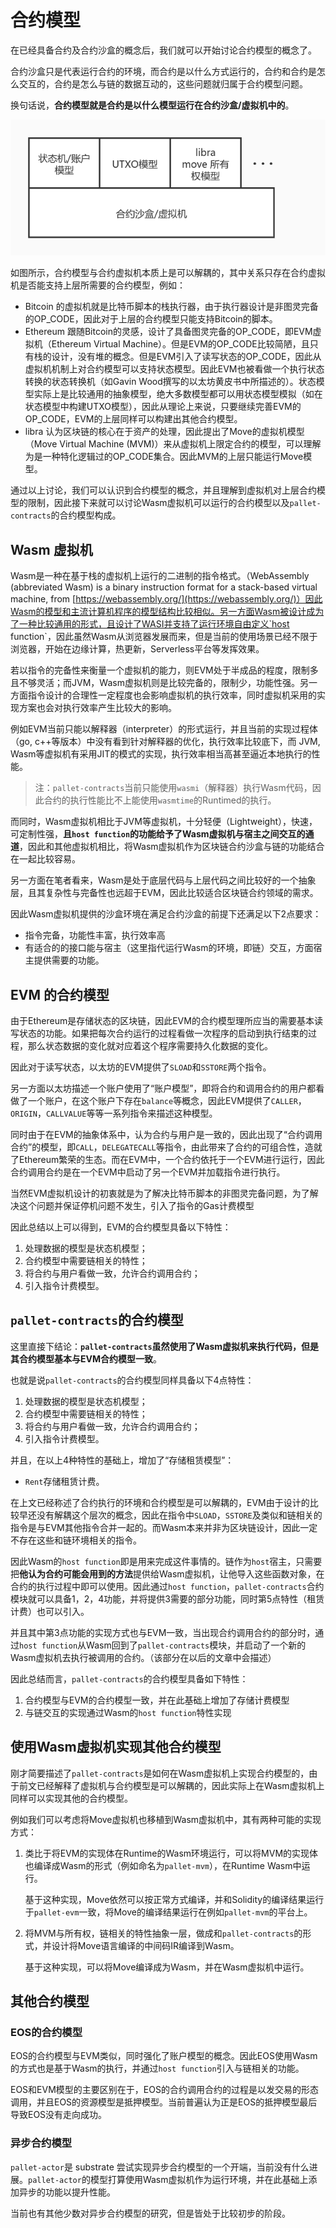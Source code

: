 # 合约模型
在已经具备合约及合约沙盒的概念后，我们就可以开始讨论合约模型的概念了。

合约沙盒只是代表运行合约的环境，而合约是以什么方式运行的，合约和合约是怎么交互的，合约是怎么与链的数据互动的，这些问题就归属于合约模型问题。

换句话说，**合约模型就是合约是以什么模型运行在合约沙盒/虚拟机中的**。

![](./imgs/contracts_model.jpg)

如图所示，合约模型与合约虚拟机本质上是可以解耦的，其中关系只存在合约虚拟机是否能支持上层所需要的合约模型，例如：

* Bitcoin 的虚拟机就是比特币脚本的栈执行器，由于执行器设计是非图灵完备的OP_CODE，因此对于上层的合约模型只能支持Bitcoin的脚本。
* Ethereum 跟随Bitcoin的灵感，设计了具备图灵完备的OP_CODE，即EVM虚拟机（Ethereum Virtual Machine）。但是EVM的OP_CODE比较简陋，且只有栈的设计，没有堆的概念。但是EVM引入了读写状态的OP_CODE，因此从虚拟机机制上对合约模型可以支持状态模型。因此EVM也被看做一个执行状态转换的状态转换机（如Gavin Wood撰写的以太坊黄皮书中所描述的）。状态模型实际上是比较通用的抽象模型，绝大多数模型都可以用状态模型模拟（如在状态模型中构建UTXO模型），因此从理论上来说，只要继续完善EVM的OP_CODE，EVM的上层同样可以构建出其他合约模型。
* libra 认为区块链的核心在于资产的处理，因此提出了Move的虚拟机模型（Move Virtual Machine (MVM)）来从虚拟机上限定合约的模型，可以理解为是一种特化逻辑过的OP_CODE集合。因此MVM的上层只能运行Move模型。

通过以上讨论，我们可以认识到合约模型的概念，并且理解到虚拟机对上层合约模型的限制，因此接下来就可以讨论Wasm虚拟机可以运行的合约模型以及`pallet-contracts`的合约模型构成。

## Wasm 虚拟机
Wasm是一种在基于栈的虚拟机上运行的二进制的指令格式。（WebAssembly (abbreviated Wasm) is a binary instruction format for a stack-based virtual machine, from [https://webassembly.org/](https://webassembly.org/)）因此Wasm的模型和主流计算机程序的模型结构比较相似。另一方面Wasm被设计成为了一种比较通用的形式，且设计了WASI并支持了运行环境自由定义`host function`，因此虽然Wasm从浏览器发展而来，但是当前的使用场景已经不限于浏览器，开始在边缘计算，热更新，Serverless平台等发挥效果。

若以指令的完备性来衡量一个虚拟机的能力，则EVM处于半成品的程度，限制多且不够灵活；而JVM，Wasm虚拟机则是比较完备的，限制少，功能性强。另一方面指令设计的合理性一定程度也会影响虚拟机的执行效率，同时虚拟机采用的实现方案也会对执行效率产生比较大的影响。

例如EVM当前只能以解释器（interpreter）的形式运行，并且当前的实现过程体（go, c++等版本）中没有看到针对解释器的优化，执行效率比较底下，而 JVM, Wasm等虚拟机有采用JIT的模式的实现，执行效率相当高甚至逼近本地执行的性能。

> 注：`pallet-contracts`当前只能使用`wasmi`（解释器）执行Wasm代码，因此合约的执行性能比不上能使用`wasmtime`的Runtimed的执行。

而同时，Wasm虚拟机相比于JVM等虚拟机，十分轻便（Lightweight），快速，可定制性强，**且`host function`的功能给予了Wasm虚拟机与宿主之间交互的通道**，因此和其他虚拟机相比，将Wasm虚拟机作为区块链合约沙盒与链的功能结合在一起比较容易。

另一方面在笔者看来，Wasm是处于底层代码与上层代码之间比较好的一个抽象层，且其复杂性与完备性也远超于EVM，因此比较适合区块链合约领域的需求。

因此Wasm虚拟机提供的沙盒环境在满足合约沙盒的前提下还满足以下2点要求：
* 指令完备，功能性丰富，执行效率高
* 有适合的的接口能与宿主（这里指代运行Wasm的环境，即链）交互，方面宿主提供需要的功能。

## EVM 的合约模型

由于Ethereum是存储状态的区块链，因此EVM的合约模型理所应当的需要基本读写状态的功能。如果把每次合约运行的过程看做一次程序的启动到执行结束的过程，那么状态数据的变化就对应着这个程序需要持久化数据的变化。

因此对于读写状态，以太坊的EVM提供了`SLOAD`和`SSTORE`两个指令。

另一方面以太坊描述一个账户使用了“账户模型”，即将合约和调用合约的用户都看做了一个账户，在这个账户下存在`balance`等概念，因此EVM提供了`CALLER`，`ORIGIN`，`CALLVALUE`等等一系列指令来描述这种模型。

同时由于在EVM的抽象体系中，认为合约与用户是一致的，因此出现了“合约调用合约”的模型，即`CALL`，`DELEGATECALL`等指令，由此带来了合约的可组合性，造就了Ethereum繁荣的生态。而在EVM中，一个合约依托于一个EVM进行运行，因此合约调用合约是在一个EVM中启动了另一个EVM并加载指令进行执行。

当然EVM虚拟机设计的初衷就是为了解决比特币脚本的非图灵完备问题，为了解决这个问题并保证停机问题不发生，引入了指令的Gas计费模型

因此总结以上可以得到，EVM的合约模型具备以下特性：

1. 处理数据的模型是状态机模型；
2. 合约模型中需要链相关的特性；
3. 将合约与用户看做一致，允许合约调用合约；
4. 引入指令计费模型。

## `pallet-contracts`的合约模型

这里直接下结论：**`pallet-contracts`虽然使用了Wasm虚拟机来执行代码，但是其合约模型基本与EVM合约模型一致**。

也就是说`pallet-contracts`的合约模型同样具备以下4点特性：

1. 处理数据的模型是状态机模型；
2. 合约模型中需要链相关的特性；
3. 将合约与用户看做一致，允许合约调用合约；
4. 引入指令计费模型。

并且，在以上4种特性的基础上，增加了“存储租赁模型”：

* `Rent`存储租赁计费。

在上文已经称述了合约执行的环境和合约模型是可以解耦的，EVM由于设计的比较早还没有解耦这个层次的概念，因此在指令中`SLOAD`，`SSTORE`及类似和链相关的指令是与EVM其他指令合并一起的。而Wasm本来并非为区块链设计，因此一定不存在这些和链环境相关的指令。

因此Wasm的`host function`即是用来完成这件事情的。链作为`host`宿主，只需要把**他认为合约可能会用到的方法**提供给Wasm虚拟机，让他导入这些函数对象，在合约的执行过程中即可以使用。因此通过`host function`，`pallet-contracts`合约模块就可以具备1，2，4功能，并将提供3需要的部分功能，同时第5点特性（租赁计费）也可以引入。

并且其中第3点功能的实现方式也与EVM一致，当出现合约调用合约的部分时，通过`host function`从Wasm回到了`pallet-contracts`模块，并启动了一个新的Wasm虚拟机去执行被调用的合约。（该部分在以后的文章中会描述）

因此总结而言，`pallet-contracts`的合约模型具备如下特性：

1. 合约模型与EVM的合约模型一致，并在此基础上增加了存储计费模型
2. 与链交互的实现通过Wasm的`host function`特性实现

## 使用Wasm虚拟机实现其他合约模型

刚才简要描述了`pallet-contracts`是如何在Wasm虚拟机上实现合约模型的，由于前文已经解释了虚拟机与合约模型是可以解耦的，因此实际上在Wasm虚拟机上同样可以实现其他的合约模型。

例如我们可以考虑将Move虚拟机也移植到Wasm虚拟机中，其有两种可能的实现方式：
1. 类比于将EVM的实现体在Runtime的Wasm环境运行，可以将MVM的实现体也编译成Wasm的形式（例如命名为`pallet-mvm`），在Runtime Wasm中运行。

    基于这种实现，Move依然可以按正常方式编译，并和Solidity的编译结果运行于`pallet-evm`一致，将Move的编译结果运行在例如`pallet-mvm`的平台上。

2. 将MVM与所有权，链相关的特性抽象一层，做成和`pallet-contracts`的形式，并设计将Move语言编译的中间码IR编译到Wasm。

    基于这种实现，可以将Move编译成为Wasm，并在Wasm虚拟机中运行。

## 其他合约模型
### EOS的合约模型

EOS的合约模型与EVM类似，同时强化了账户模型的概念。因此EOS使用Wasm的方式也是基于Wasm的执行，并通过`host function`引入与链相关的功能。

EOS和EVM模型的主要区别在于，EOS的合约调用合约的过程是以发交易的形态调用，并且EOS的资源模型是抵押模型。当前普遍认为正是EOS的抵押模型最后导致EOS没有走向成功。

### 异步合约模型
`pallet-actor`是 substrate 尝试实现异步合约模型的一个开端，当前没有什么进展。`pallet-actor`的模型打算使用Wasm虚拟机作为运行环境，并在此基础上添加异步的功能以提升性能。

当前也有其他少数对异步合约模型的研究，但是皆处于比较初步的阶段。
